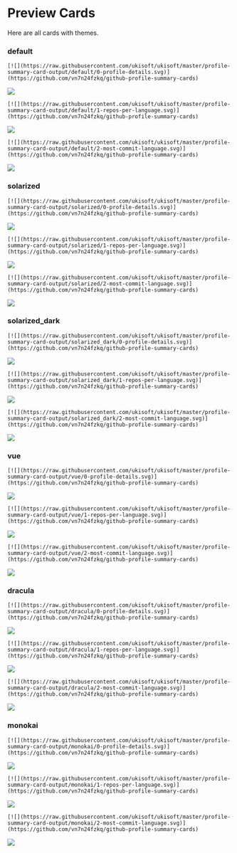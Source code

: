 
# Preview Cards

Here are all cards with themes.


### default


```
[![](https://raw.githubusercontent.com/ukisoft/ukisoft/master/profile-summary-card-output/default/0-profile-details.svg)](https://github.com/vn7n24fzkq/github-profile-summary-cards)
```
![](https://raw.githubusercontent.com/ukisoft/ukisoft/master/profile-summary-card-output/default/0-profile-details.svg)


```
[![](https://raw.githubusercontent.com/ukisoft/ukisoft/master/profile-summary-card-output/default/1-repos-per-language.svg)](https://github.com/vn7n24fzkq/github-profile-summary-cards)
```
![](https://raw.githubusercontent.com/ukisoft/ukisoft/master/profile-summary-card-output/default/1-repos-per-language.svg)


```
[![](https://raw.githubusercontent.com/ukisoft/ukisoft/master/profile-summary-card-output/default/2-most-commit-language.svg)](https://github.com/vn7n24fzkq/github-profile-summary-cards)
```
![](https://raw.githubusercontent.com/ukisoft/ukisoft/master/profile-summary-card-output/default/2-most-commit-language.svg)


### solarized


```
[![](https://raw.githubusercontent.com/ukisoft/ukisoft/master/profile-summary-card-output/solarized/0-profile-details.svg)](https://github.com/vn7n24fzkq/github-profile-summary-cards)
```
![](https://raw.githubusercontent.com/ukisoft/ukisoft/master/profile-summary-card-output/solarized/0-profile-details.svg)


```
[![](https://raw.githubusercontent.com/ukisoft/ukisoft/master/profile-summary-card-output/solarized/1-repos-per-language.svg)](https://github.com/vn7n24fzkq/github-profile-summary-cards)
```
![](https://raw.githubusercontent.com/ukisoft/ukisoft/master/profile-summary-card-output/solarized/1-repos-per-language.svg)


```
[![](https://raw.githubusercontent.com/ukisoft/ukisoft/master/profile-summary-card-output/solarized/2-most-commit-language.svg)](https://github.com/vn7n24fzkq/github-profile-summary-cards)
```
![](https://raw.githubusercontent.com/ukisoft/ukisoft/master/profile-summary-card-output/solarized/2-most-commit-language.svg)


### solarized_dark


```
[![](https://raw.githubusercontent.com/ukisoft/ukisoft/master/profile-summary-card-output/solarized_dark/0-profile-details.svg)](https://github.com/vn7n24fzkq/github-profile-summary-cards)
```
![](https://raw.githubusercontent.com/ukisoft/ukisoft/master/profile-summary-card-output/solarized_dark/0-profile-details.svg)


```
[![](https://raw.githubusercontent.com/ukisoft/ukisoft/master/profile-summary-card-output/solarized_dark/1-repos-per-language.svg)](https://github.com/vn7n24fzkq/github-profile-summary-cards)
```
![](https://raw.githubusercontent.com/ukisoft/ukisoft/master/profile-summary-card-output/solarized_dark/1-repos-per-language.svg)


```
[![](https://raw.githubusercontent.com/ukisoft/ukisoft/master/profile-summary-card-output/solarized_dark/2-most-commit-language.svg)](https://github.com/vn7n24fzkq/github-profile-summary-cards)
```
![](https://raw.githubusercontent.com/ukisoft/ukisoft/master/profile-summary-card-output/solarized_dark/2-most-commit-language.svg)


### vue


```
[![](https://raw.githubusercontent.com/ukisoft/ukisoft/master/profile-summary-card-output/vue/0-profile-details.svg)](https://github.com/vn7n24fzkq/github-profile-summary-cards)
```
![](https://raw.githubusercontent.com/ukisoft/ukisoft/master/profile-summary-card-output/vue/0-profile-details.svg)


```
[![](https://raw.githubusercontent.com/ukisoft/ukisoft/master/profile-summary-card-output/vue/1-repos-per-language.svg)](https://github.com/vn7n24fzkq/github-profile-summary-cards)
```
![](https://raw.githubusercontent.com/ukisoft/ukisoft/master/profile-summary-card-output/vue/1-repos-per-language.svg)


```
[![](https://raw.githubusercontent.com/ukisoft/ukisoft/master/profile-summary-card-output/vue/2-most-commit-language.svg)](https://github.com/vn7n24fzkq/github-profile-summary-cards)
```
![](https://raw.githubusercontent.com/ukisoft/ukisoft/master/profile-summary-card-output/vue/2-most-commit-language.svg)


### dracula


```
[![](https://raw.githubusercontent.com/ukisoft/ukisoft/master/profile-summary-card-output/dracula/0-profile-details.svg)](https://github.com/vn7n24fzkq/github-profile-summary-cards)
```
![](https://raw.githubusercontent.com/ukisoft/ukisoft/master/profile-summary-card-output/dracula/0-profile-details.svg)


```
[![](https://raw.githubusercontent.com/ukisoft/ukisoft/master/profile-summary-card-output/dracula/1-repos-per-language.svg)](https://github.com/vn7n24fzkq/github-profile-summary-cards)
```
![](https://raw.githubusercontent.com/ukisoft/ukisoft/master/profile-summary-card-output/dracula/1-repos-per-language.svg)


```
[![](https://raw.githubusercontent.com/ukisoft/ukisoft/master/profile-summary-card-output/dracula/2-most-commit-language.svg)](https://github.com/vn7n24fzkq/github-profile-summary-cards)
```
![](https://raw.githubusercontent.com/ukisoft/ukisoft/master/profile-summary-card-output/dracula/2-most-commit-language.svg)


### monokai


```
[![](https://raw.githubusercontent.com/ukisoft/ukisoft/master/profile-summary-card-output/monokai/0-profile-details.svg)](https://github.com/vn7n24fzkq/github-profile-summary-cards)
```
![](https://raw.githubusercontent.com/ukisoft/ukisoft/master/profile-summary-card-output/monokai/0-profile-details.svg)


```
[![](https://raw.githubusercontent.com/ukisoft/ukisoft/master/profile-summary-card-output/monokai/1-repos-per-language.svg)](https://github.com/vn7n24fzkq/github-profile-summary-cards)
```
![](https://raw.githubusercontent.com/ukisoft/ukisoft/master/profile-summary-card-output/monokai/1-repos-per-language.svg)


```
[![](https://raw.githubusercontent.com/ukisoft/ukisoft/master/profile-summary-card-output/monokai/2-most-commit-language.svg)](https://github.com/vn7n24fzkq/github-profile-summary-cards)
```
![](https://raw.githubusercontent.com/ukisoft/ukisoft/master/profile-summary-card-output/monokai/2-most-commit-language.svg)


